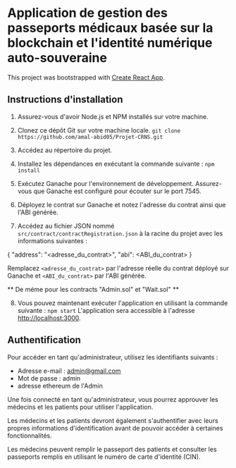 # Application de gestion des passeports médicaux basée sur la blockchain et l'identité numérique auto-souveraine

This project was bootstrapped with [Create React App](https://github.com/facebook/create-react-app).

## Instructions d'installation

1. Assurez-vous d'avoir Node.js et NPM installés sur votre machine.

2. Clonez ce dépôt Git sur votre machine locale.
  ``` git clone https://github.com/amal-abid05/Projet-CRNS.git ```


3. Accédez au répertoire du projet.

4. Installez les dépendances en exécutant la commande suivante :
  ``` npm install ```

5. Exécutez Ganache pour l'environnement de développement. Assurez-vous que Ganache est configuré pour écouter sur le port 7545.


6. Déployez le contrat sur Ganache et notez l'adresse du contrat ainsi que l'ABI générée.

7. Accédez au fichier JSON nommé `src/contract/contractRegistration.json` à la racine du projet avec les informations suivantes :

{
"address": "<adresse_du_contrat>",
"abi": <ABI_du_contrat>
}

Remplacez `<adresse_du_contrat>` par l'adresse réelle du contrat déployé sur Ganache et `<ABI_du_contrat>` par l'ABI générée.

** De méme pour les contracts "Admin.sol" et "Wait.sol" **

8. Vous pouvez maintenant exécuter l'application en utilisant la commande suivante :
  ``` npm start ```
L'application sera accessible à l'adresse [http://localhost:3000](http://localhost:3000).


## Authentification

Pour accéder en tant qu'administrateur, utilisez les identifiants suivants :

- Adresse e-mail : admin@gmail.com
- Mot de passe : admin
- adresse ethereum de l'Admin

Une fois connecté en tant qu'administrateur, vous pourrez approuver les médecins et les patients pour utiliser l'application.

Les médecins et les patients devront également s'authentifier avec leurs propres informations d'identification avant de pouvoir accéder à certaines fonctionnalités.

Les médecins peuvent remplir le passeport des patients et consulter les passeports remplis en utilisant le numéro de carte d'identité (CIN).

